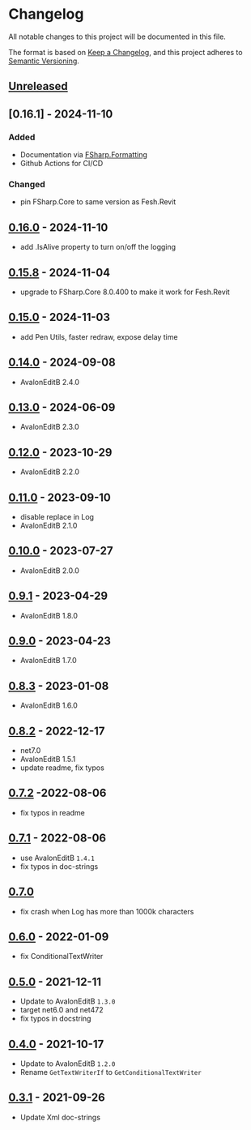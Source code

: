 # Changelog

All notable changes to this project will be documented in this file.

The format is based on [Keep a Changelog](https://keepachangelog.com/en/1.0.0/),
and this project adheres to [Semantic Versioning](https://semver.org/spec/v2.0.0.html).

## [Unreleased]

## [0.16.1] - 2024-11-10
### Added
- Documentation via [FSharp.Formatting](https://fsprojects.github.io/FSharp.Formatting/)
- Github Actions for CI/CD
### Changed
- pin FSharp.Core to same version as Fesh.Revit

## [0.16.0] - 2024-11-10
- add .IsAlive property to turn on/off the logging

## [0.15.8] - 2024-11-04
- upgrade to FSharp.Core 8.0.400 to make it work for Fesh.Revit

## [0.15.0] - 2024-11-03
- add Pen Utils, faster redraw, expose delay time

## [0.14.0] - 2024-09-08
- AvalonEditB 2.4.0

## [0.13.0] - 2024-06-09
- AvalonEditB 2.3.0

## [0.12.0] - 2023-10-29
- AvalonEditB 2.2.0

## [0.11.0] - 2023-09-10
- disable replace in Log
- AvalonEditB 2.1.0

## [0.10.0] - 2023-07-27
- AvalonEditB 2.0.0

## [0.9.1] - 2023-04-29
- AvalonEditB 1.8.0

## [0.9.0] - 2023-04-23
- AvalonEditB 1.7.0

## [0.8.3] - 2023-01-08
- AvalonEditB 1.6.0

## [0.8.2] - 2022-12-17
- net7.0
- AvalonEditB 1.5.1
- update readme, fix typos

## [0.7.2] -2022-08-06
- fix typos in readme

## [0.7.1] - 2022-08-06
- use AvalonEditB `1.4.1`
- fix typos in doc-strings

## [0.7.0]
- fix crash when Log has more than 1000k characters

## [0.6.0] - 2022-01-09
- fix ConditionalTextWriter

## [0.5.0] - 2021-12-11
- Update to AvalonEditB `1.3.0`
- target net6.0 and net472
- fix typos in docstring

## [0.4.0] - 2021-10-17
- Update to AvalonEditB `1.2.0`
- Rename `GetTextWriterIf` to `GetConditionalTextWriter`

## [0.3.1] - 2021-09-26
- Update Xml doc-strings


[Unreleased]: https://github.com/goswinr/AvalonLog/compare/0.16.1...HEAD
[0.17.0]: https://github.com/goswinr/AvalonLog/compare/0.16.0...0.16.1
[0.16.0]: https://github.com/goswinr/AvalonLog/compare/0.15.8...0.16.0
[0.15.8]: https://github.com/goswinr/AvalonLog/compare/0.15.0...0.15.8
[0.15.0]: https://github.com/goswinr/AvalonLog/releases/tag/0.15.0
[0.14.0]: https://github.com/goswinr/AvalonLog/releases/tag/0.14.0
[0.13.0]: https://github.com/goswinr/AvalonLog/releases/tag/0.13.0
[0.12.0]: https://github.com/goswinr/AvalonLog/releases/tag/0.12.0
[0.11.0]: https://github.com/goswinr/AvalonLog/releases/tag/0.11.0
[0.10.0]: https://github.com/goswinr/AvalonLog/releases/tag/0.10.0
[0.9.3]: https://github.com/goswinr/AvalonLog/releases/tag/0.9.3
[0.9.2]: https://github.com/goswinr/AvalonLog/releases/tag/0.9.2
[0.9.1]: https://github.com/goswinr/AvalonLog/releases/tag/0.9.1
[0.9.0]: https://github.com/goswinr/AvalonLog/releases/tag/0.9.0
[0.8.3]: https://github.com/goswinr/AvalonLog/releases/tag/0.8.3
[0.8.2]: https://github.com/goswinr/AvalonLog/releases/tag/0.8.2
[0.7.2]: https://github.com/goswinr/AvalonLog/releases/tag/0.7.2
[0.7.1]: https://github.com/goswinr/AvalonLog/releases/tag/0.7.1
[0.7.0]: https://github.com/goswinr/AvalonLog/releases/tag/0.7.0
[0.6.0]: https://github.com/goswinr/AvalonLog/releases/tag/0.6.0
[0.5.0]: https://github.com/goswinr/AvalonLog/releases/tag/0.5.0
[0.4.0]: https://github.com/goswinr/AvalonLog/releases/tag/0.4.0
[0.3.1]: https://github.com/goswinr/AvalonLog/releases/tag/0.3.1

<!--
use to get tag dates:
git log --tags --simplify-by-decoration --pretty="format:%ci %d"

-->